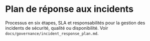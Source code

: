# Plan de réponse aux incidents

Processus en six étapes, SLA et responsabilités pour la gestion des incidents de sécurité, qualité ou disponibilité. Voir `docs/governance/incident_response_plan.md`.
